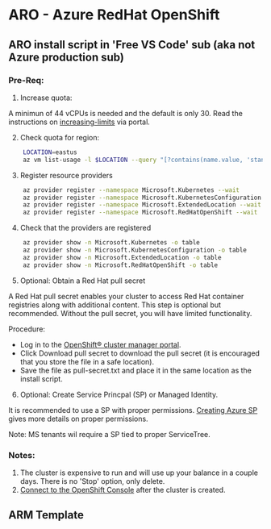 # ARO - Azure RedHat OpenShift 

## ARO install script in 'Free VS Code' sub  (aka not Azure production sub)

### Pre-Req: 

1. Increase quota:
  
A minimun of 44 vCPUs is needed and the default is only 30.  Read the instructions on [increasing-limits](https://docs.openshift.com/container-platform/4.17/installing/installing_azure/installing-azure-account.html#installation-azure-increasing-limits_installing-azure-account) via portal.  
 
2. Check quota for region:
```bash
    LOCATION=eastus
    az vm list-usage -l $LOCATION --query "[?contains(name.value, 'standardDSv3Family')]" -o table
```

3. Register resource providers
```bash
    az provider register --namespace Microsoft.Kubernetes --wait
    az provider register --namespace Microsoft.KubernetesConfiguration --wait
    az provider register --namespace Microsoft.ExtendedLocation --wait
    az provider register --namespace Microsoft.RedHatOpenShift --wait
```

4. Check that the providers are registered 
```bash
    az provider show -n Microsoft.Kubernetes -o table
    az provider show -n Microsoft.KubernetesConfiguration -o table
    az provider show -n Microsoft.ExtendedLocation -o table
    az provider show -n Microsoft.RedHatOpenShift -o table
```
5. Optional: Obtain a Red Hat pull secret 
   
A Red Hat pull secret enables your cluster to access Red Hat container registries along with additional content. This step is optional but recommended. Without the pull secret, you will have limited functionality.

Procedure:
- Log in to the [OpenShift® cluster manager portal](https://www.ibm.com/links?url=https%3A%2F%2Fconsole.redhat.com%2Fopenshift%2Finstall%2Fazure%2Faro-provisioned).
- Click Download pull secret to download the pull secret (it is encouraged that you store the file in a safe location).
- Save the file as pull-secret.txt and place it in the same location as the install script.

6. Optional: Create Service Princpal (SP) or Managed Identity.

It is recommended to use a SP with proper permissions. [Creating Azure SP](https://docs.openshift.com/container-platform/4.17/installing/installing_azure/installing-azure-account.html#installation-creating-azure-service-principal_installing-azure-account) gives more details on proper permissions. 

Note: MS tenants wil require a SP tied to proper ServiceTree. 


### Notes: 

1. The cluster is expensive to run and will use up your balance in a couple days.  There is no 'Stop' option, only delete.
2. [Connect to the OpenShift Console](https://learn.microsoft.com/en-us/azure/openshift/connect-cluster) after the cluster is created. 
   
## ARM Template 
